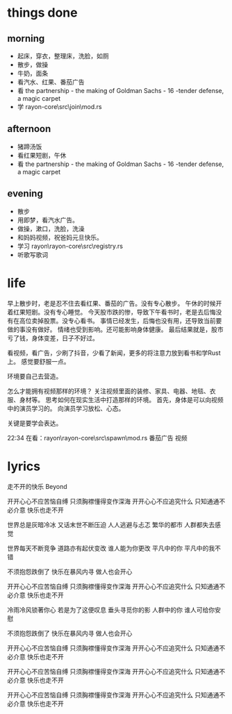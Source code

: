# things done
## morning
* 起床，穿衣，整理床，洗脸，如厕
* 散步，做操
* 牛奶，面条
* 看汽水、红果、番茄广告
* 看 the partnership - the making of Goldman Sachs - 16 -tender defense, a magic carpet
* 学 rayon-core\src\join\mod.rs
## afternoon
* 猪蹄汤饭
* 看红果短剧，午休
* 看 the partnership - the making of Goldman Sachs - 16 -tender defense, a magic carpet
## evening
* 散步
* 用即梦，看汽水广告。
* 做操，漱口，洗脸，洗澡
* 和妈妈视频，祝爸妈元旦快乐。
* 学习 rayon\rayon-core\src\registry.rs
* 听歌写歌词

# life
早上散步时，老是忍不住去看红果、番茄的广告。没有专心散步。
午休的时候开着红果短剧。没有专心睡觉。
今天股市跌的惨，导致下午看书时，老是去后悔没有在高位卖掉股票。没专心看书。
事情已经发生，后悔也没有用，还导致当前要做的事没有做好。
情绪也受到影响。还可能影响身体健康。
最后结果就是，股市亏了钱，身体变差，日子不好过。

看视频，看广告，少刷了抖音，少看了新闻，更多的将注意力放到看书和学Rust上。
感觉要舒服一点。

环境要自己去营造。

怎么才能拥有视频那样的环境？
关注视频里面的装修、家具、电器、地毯、衣服、身材等。
思考如何在现实生活中打造那样的环境。
首先，身体是可以向视频中的演员学习的。
向演员学习放松、心态。

关键是要学会表达。

22:34
在看：rayon\rayon-core\src\spawn\mod.rs
      番茄广告
      视频

# lyrics
走不开的快乐
  Beyond

开开心心不应苦恼自缚
只须胸襟懂得变作深海
开开心心不应追究什么
只知通通不必介意
快乐也走不开

世界总是灰暗冷冰
又话末世不断压迫
人人逃避与忐忑
繁华的都市
人群都失去感觉

世界每天不断竞争
道路亦有起伏变改
谁人能为你更改
平凡中的你
平凡中的我不错

不须抱怨跌倒了
快乐在暴风内寻
做人也会开心

开开心心不应苦恼自缚
只须胸襟懂得变作深海
开开心心不应追究什么
只知通通不必介意
快乐也走不开

冷雨冷风锁著你心
若是为了这便叹息
垂头寻觅你的影
人群中的你
谁人可给你安慰

不须抱怨跌倒了
快乐在暴风内寻
做人也会开心

开开心心不应苦恼自缚
只须胸襟懂得变作深海
开开心心不应追究什么
只知通通不必介意
快乐也走不开

开开心心不应苦恼自缚
只须胸襟懂得变作深海
开开心心不应追究什么
只知通通不必介意
快乐也走不开

开开心心不应苦恼自缚
只须胸襟懂得变作深海
开开心心不应追究什么
只知通通不必介意
快乐也走不开
